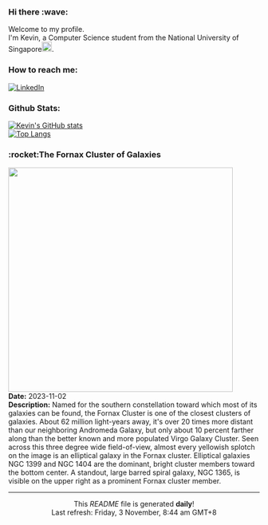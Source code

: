 <h3>Hi there :wave:</h3>

Welcome to my profile.   
I'm Kevin, a Computer Science student from the National University of Singapore<img src="https://img.icons8.com/color/96/000000/singapore-circular.png" width="20px"/>.</p>

<h3>How to reach me: </h3>
<a href="https://www.linkedin.com/in/kevin-foong/"><img alt="LinkedIn" src="https://img.shields.io/badge/linkedin-%230077B5.svg?&style=for-the-badge&logo=linkedin&logoColor=white" /></a> 

<h3>Github Stats: </h3> 

[![Kevin's GitHub stats](https://github-readme-stats.vercel.app/api?username=kevin9foong&theme=tokyonight)](https://github.com/anuraghazra/github-readme-stats) <br/>
[![Top Langs](https://github-readme-stats.vercel.app/api/top-langs/?username=kevin9foong&layout=compact&theme=tokyonight)](https://github.com/anuraghazra/github-readme-stats)

<h3>:rocket:The Fornax Cluster of Galaxies</h3> 
<img width="450" src="https:&#x2F;&#x2F;apod.nasa.gov&#x2F;apod&#x2F;image&#x2F;2311&#x2F;ClusterFornax.jpg" /><br/>
<b>Date:</b> 2023-11-02<br/>
<b>Description:</b> Named for the southern constellation toward which most of its galaxies can be found, the Fornax Cluster is one of the closest clusters of galaxies. About 62 million light-years away, it&#39;s over 20 times more distant than our neighboring Andromeda Galaxy, but only about 10 percent farther along than the better known and more populated Virgo Galaxy Cluster. Seen across this three degree wide field-of-view, almost every yellowish splotch on the image is an elliptical galaxy in the Fornax cluster. Elliptical galaxies NGC 1399 and NGC 1404 are the dominant, bright cluster members toward the bottom center. A standout, large barred spiral galaxy, NGC 1365, is visible on the upper right as a prominent Fornax cluster member.<br/>

------------
<p align="center">This <i>README</i> file is generated <b>daily</b>!</br>
Last refresh: Friday, 3 November, 8:44 am GMT+8<br />